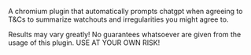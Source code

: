 A chromium plugin that automatically prompts chatgpt when agreeing to T&Cs to summarize watchouts and irregularities you might agree to.

Results may vary greatly!
No guarantees whatsoever are given from the usage of this plugin.
USE AT YOUR OWN RISK!
